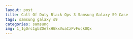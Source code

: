```yaml
---
layout: post
title: Call Of Duty Black Ops 3 Samsung Galaxy S9 Case
tags: samsung galaxy s9
categories: samsung
img: 1_1gDrc1gbZOe7xHGkxVuaCzPvFuck0Qx
---
```

